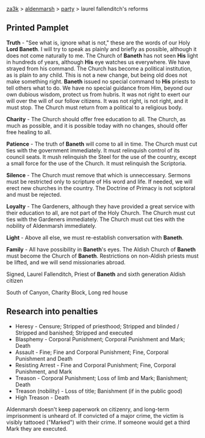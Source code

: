 [za3k](/) > [aldenmarsh](/aldenmarsh) > [party](players1.md) > laurel fallenditch's reforms

## Printed Pamplet

**Truth** - "See what is, ignore what is not," these are the words of our Holy **Lord Baneth**. I will try to speak as plainly and briefly as possible, although it does not come naturally to me. The Church of **Baneth** has not seen **His** light in hundreds of years, although **His** eye watches us everywhere. We have strayed from his command. The Church has become a political institution, as is plain to any child. This is not a new change, but being old does not make something right. **Baneth** issued no special command to **His** priests to tell others what to do. We have no special guidance from Him, beyond our own dubious wisdom, protect us from hubris. It was not right to exert our will over the will of our follow citizens. It was not right, is not right, and it must stop. The Church must return from a political to a religious body.

**Charity** - The Church should offer free education to all. The Church, as much as possible, and it is possible today with no changes, should offer free healing to all.

**Patience** - The truth of **Baneth** will come to all in time. The Church must cut ties with the government immediately. It must relinquish control of its council seats. It mush relinquish the Steel for the use of the country, except a small force for the use of the Church. It must relinquish the Scriptoria.

**Silence** - The Church must remove that which is unneccessary. Sermons must be restricted only to scripture of His word and life. If needed, we will erect new churches in the country. The Doctrine of Primacy is not sciptoral and must be rejected.

**Loyalty** - The Gardeners, although they have provided a great service with their education to all, are not part of the Holy Church. The Church must cut ties with the Gardeners immediately. The Church must cut ties with the nobility of Aldenmarsh immediately.

**Light** - Above all else, we must re-establish conversation with **Baneth**.

**Family** - All have possibility in **Baneth**'s eyes. The Aldish Church of **Baneth** must become the Church of **Baneth**. Restrictions on non-Aldish priests must be lifted, and we will send missionaries abroad.

Signed, Laurel Fallenditch, Priest of **Baneth** and sixth generation Aldish citizen

South of Canyon, Charity Block, Long red house

## Research into penalties

- Heresy - Censure; Stripped of priesthood; Stripped and blinded / Stripped and banished; Stripped and executed
- Blasphemy - Corporal Punishment; Corporal Punishment and Mark; Death
- Assault - Fine; Fine and Corporal Punishment; Fine, Corporal Punishment and Death
- Resisting Arrest - Fine and Corporal Punishment; Fine, Corporal Punishment, and Mark
- Treason - Corporal Punishment; Loss of limb and Mark; Banishment; Death
- Treason (nobility) - Loss of title; Banishment (if in the public good)
- High Treason - Death

Aldenmarsh doesn't keep paperwork on citizenry, and long-term imprisonment is unheard of. If convicted of a major crime, the victim is visibly tattooed ("Marked") with their crime. If someone would get a third Mark they are executed.
